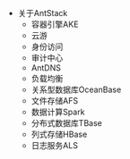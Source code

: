 * 关于AntStack
    + 容器引擎AKE
    + 云游
    + 身份访问
    + 审计中心  
    + AntDNS
    + 负载均衡
    + 关系型数据库OceanBase
    + 文件存储AFS
    + 数据计算Spark
    + 分布式数据库TBase
    + 列式存储HBase
    + 日志服务ALS


[image]:https://raw.githubusercontent.com/sushengpeng/image/master/2020_11_10/img_00181.jpg